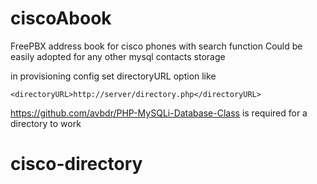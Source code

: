 ciscoAbook
==========

FreePBX address book for cisco phones with search function
Could be easily adopted for any other mysql contacts storage

in provisioning config set directoryURL option like
```
<directoryURL>http://server/directory.php</directoryURL>
```
https://github.com/avbdr/PHP-MySQLi-Database-Class is required for a directory to work

# cisco-directory
